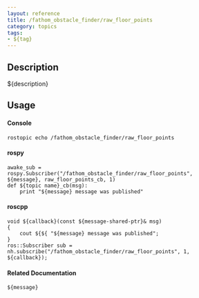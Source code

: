 ```yaml
---
layout: reference
title: /fathom_obstacle_finder/raw_floor_points
category: topics
tags: 
- ${tag}
---
```


## Description
${description}

## Usage
#### Console
```
rostopic echo /fathom_obstacle_finder/raw_floor_points
```

#### rospy
```
awake_sub = rospy.Subscriber("/fathom_obstacle_finder/raw_floor_points", ${message}, raw_floor_points_cb, 1)
def ${topic name}_cb(msg):
    print "${message} message was published"
```

#### roscpp
```
void ${callback}(const ${message-shared-ptr}& msg)
{
    cout ${${ "${message} message was published";
}
ros::Subscriber sub = nh.subscribe("/fathom_obstacle_finder/raw_floor_points", 1, ${callback});
```

#### Related Documentation
``${message}``  